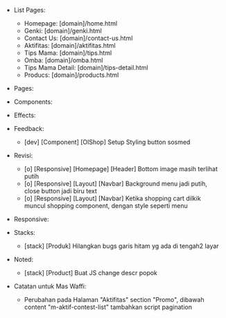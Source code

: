 - List Pages:
  - Homepage: [domain]/home.html
  - Genki: [domain]/genki.html
  - Contact Us: [domain]/contact-us.html
  - Aktifitas: [domain]/aktifitas.html
  - Tips Mama: [domain]/tips.html
  - Omba: [domain]/omba.html
  - Tips Mama Detail: [domain]/tips-detail.html
  - Producs: [domain]/products.html

- Pages:

- Components:

- Effects:
  
- Feedback:
  - [dev] [Component] [OlShop] Setup Styling button sosmed

- Revisi:
  - [o] [Responsive] [Homepage] [Header] Bottom image masih terlihat putih
  - [o] [Responsive] [Layout] [Navbar] Background menu jadi putih, close button jadi biru text
  - [o] [Responsive] [Layout] [Navbar] Ketika shopping cart dilkik muncul shopping component, dengan style seperti menu

- Responsive:

- Stacks:
  - [stack] [Produk] Hilangkan bugs garis hitam yg ada di tengah2 layar
- Noted:
  - [stack] [Product] Buat JS change descr popok

- Catatan untuk Mas Waffi:
  - Perubahan pada Halaman "Aktifitas" section "Promo", dibawah content "m-aktif-contest-list" tambahkan script pagination